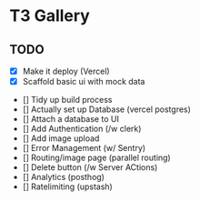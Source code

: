 # T3 Gallery

## TODO

- [x] Make it deploy (Vercel)
- [x] Scaffold basic ui with mock data
- [] Tidy up build process
- [] Actually set up Database (vercel postgres)
- [] Attach a database to UI
- [] Add Authentication (/w clerk)
- [] Add image upload
- [] Error Management (w/ Sentry)
- [] Routing/image page (parallel routing)
- [] Delete button (/w Server ACtions)
- [] Analytics (posthog)
- [] Ratelimiting (upstash)
